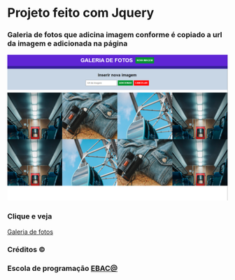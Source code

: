 # Projeto feito com Jquery

### Galeria de fotos que adicina imagem conforme é copiado a url da imagem e adicionada na página

<img src="https://raw.githubusercontent.com/vivianezzt/jquery-galeria-fotos/main/images/galeria-de-fotos.png">

### Clique e veja 
<a href="https://vas-jquery-galeria-fotos.vercel.app/">Galeria de fotos</a>

### Créditos &copy;
### Escola de programação <a href="https://ebaconline.com.br/">EBAC@</a>
